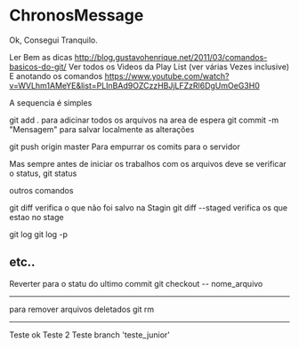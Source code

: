ChronosMessage
==============

Ok, Consegui Tranquilo.

Ler Bem as dicas
http://blog.gustavohenrique.net/2011/03/comandos-basicos-do-git/
Ver todos os Videos da Play List (ver várias Vezes inclusive) E anotando os comandos
https://www.youtube.com/watch?v=WVLhm1AMeYE&list=PLInBAd9OZCzzHBJjLFZzRl6DgUmOeG3H0

A sequencia é simples

git add .				para adicinar todos os arquivos na area de espera
git commit -m "Mensagem"	para salvar localmente as alterações

git push origin master		Para empurrar os comits para o servidor


Mas sempre antes de iniciar os trabalhos com os arquivos
deve se verificar o status, 
git status




outros comandos

git diff     verifica o que não foi salvo na Stagin
git diff --staged      verifica os que estao no stage 

git log
git log -p

etc..
------
Reverter para o statu do ultimo commit
git checkout -- nome_arquivo

---

para remover arquivos deletados 
git rm

---

Teste ok
Teste 2
Teste branch 'teste_junior'